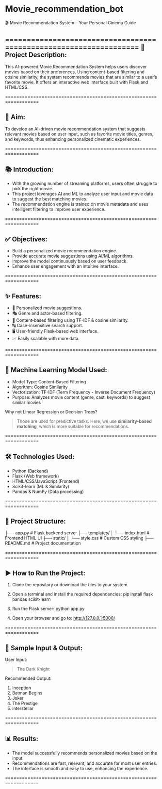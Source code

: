 # Movie_recommendation_bot
🎬 Movie Recommendation System – Your Personal Cinema Guide

==================================================================
📌 Project Description:
-----------------------
This AI-powered Movie Recommendation System helps users discover movies based on their preferences. Using content-based filtering and cosine similarity, the system recommends movies that are similar to a user’s favorite movie. It offers an interactive web interface built with Flask and HTML/CSS.

==================================================================

🎯 Aim:
-------
To develop an AI-driven movie recommendation system that suggests relevant movies based on user input, such as favorite movie titles, genres, and keywords, thus enhancing personalized cinematic experiences.

==================================================================

📚 Introduction:
----------------
- With the growing number of streaming platforms, users often struggle to pick the right movie.
- This project leverages AI and ML to analyze user input and movie data to suggest the best matching movies.
- The recommendation engine is trained on movie metadata and uses intelligent filtering to improve user experience.

==================================================================

✅ Objectives:
--------------
- Build a personalized movie recommendation engine.
- Provide accurate movie suggestions using AI/ML algorithms.
- Improve the model continuously based on user feedback.
- Enhance user engagement with an intuitive interface.

==================================================================

✨ Features:
------------
- 🎥 Personalized movie suggestions.
- 🎭 Genre and actor-based filtering.
- 🧠 Content-based filtering using TF-IDF & cosine similarity.
- 🔠 Case-insensitive search support.
- 🖥️ User-friendly Flask-based web interface.
- 📈 Easily scalable with more data.

==================================================================

🧠 Machine Learning Model Used:
-------------------------------
- Model Type: Content-Based Filtering
- Algorithm: Cosine Similarity
- Vectorization: TF-IDF (Term Frequency - Inverse Document Frequency)
- Purpose: Analyzes movie content (genre, cast, keywords) to suggest similar movies

Why not Linear Regression or Decision Trees?
> Those are used for predictive tasks. Here, we use **similarity-based matching**, which is more suitable for recommendations.

==================================================================

🛠️ Technologies Used:
----------------------
- Python (Backend)
- Flask (Web framework)
- HTML/CSS/JavaScript (Frontend)
- Scikit-learn (ML & Similarity)
- Pandas & NumPy (Data processing)

==================================================================

📂 Project Structure:
---------------------
├── app.py                  # Flask backend server
├── templates/
│   └── index.html          # Frontend HTML UI
├── static/
│   └── style.css           # Custom CSS styling
├── README.md               # Project documentation

==================================================================

▶️ How to Run the Project:
---------------------------
1. Clone the repository or download the files to your system.
2. Open a terminal and install the required dependencies:
   pip install flask pandas scikit-learn

3. Run the Flask server:
   python app.py

4. Open your browser and go to:
   http://127.0.0.1:5000/

==================================================================

🧪 Sample Input & Output:
--------------------------
User Input:
> The Dark Knight

Recommended Output:
1. Inception  
2. Batman Begins  
3. Joker  
4. The Prestige  
5. Interstellar


==================================================================

📊 Results:
------------
- The model successfully recommends personalized movies based on the input.
- Recommendations are fast, relevant, and accurate for most user entries.
- The interface is smooth and easy to use, enhancing the experience.

==================================================================
